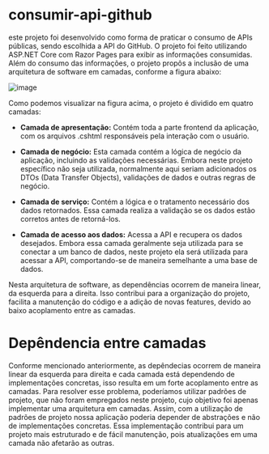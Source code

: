 # consumir-api-github
este projeto foi desenvolvido como forma de praticar o consumo de APIs públicas, sendo escolhida a API do GitHub. O projeto foi feito utilizando ASP.NET Core com Razor Pages para exibir as informações consumidas. Além do consumo das informações, o projeto propôs a inclusão de uma arquitetura de software em camadas, conforme a figura abaixo:


![image](https://github.com/user-attachments/assets/66a965d6-097d-4b40-bb76-c84a899aed0c)


Como podemos visualizar na figura acima, o projeto é dividido em quatro camadas:

* **Camada de apresentação:** Contém toda a parte frontend da aplicação, com os arquivos .cshtml responsáveis pela interação com o usuário.
  
* **Camada de negócio:** Esta camada contém a lógica de negócio da aplicação, incluindo as validações necessárias. Embora neste projeto específico não seja utilizada, normalmente aqui seriam adicionados os DTOs (Data Transfer Objects), validações de dados e outras regras de negócio.

* **Camada de serviço:** Contém a lógica e o tratamento necessário dos dados retornados. Essa camada realiza a validação se os dados estão corretos antes de retorná-los.

* **Camada de acesso aos dados:** Acessa a API e recupera os dados desejados. Embora essa camada geralmente seja utilizada para se conectar a um banco de dados, neste projeto ela será utilizada para acessar a API, comportando-se de maneira semelhante a uma base de dados.

Nesta arquitetura de software, as dependências ocorrem de maneira linear, da esquerda para a direita. Isso contribui para a organização do projeto, facilita a manutenção do código e a adição de novas features, devido ao baixo acoplamento entre as camadas.

# Depêndencia entre camadas

Conforme mencionado anteriormente, as depêndecias ocorrem de maneira linear da esquerda para direita e cada camada está dependendo de implementações concretas, isso resulta em um forte acoplamento entre as camadas. Para resolver esse problema, poderíamos utilizar padrões de projeto, que não foram empregados neste projeto, cujo objetivo foi apenas implementar uma arquitetura em camadas. Assim, com a utilização de padrões de projeto nossa aplicação poderia depender de abstrações e não de implementações concretas. Essa implementação contribui para um projeto mais estruturado e de fácil manutenção, pois atualizações em uma camada não afetarão as outras.
